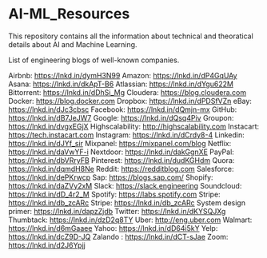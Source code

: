 # AI-ML_Resources
This repository contains all the information about technical and theoratical details about AI and Machine Learning.

List of engineering blogs of well-known companies.

Airbnb: https://lnkd.in/dymH3N99
Amazon: https://lnkd.in/dP4GqUAy
Asana: https://lnkd.in/dkApT-B6
Atlassian: https://lnkd.in/dYgu622M
Bittorrent: https://lnkd.in/dDhSi_Mg
Cloudera: https://blog.cloudera.com
Docker: https://blog.docker.com
Dropbox: https://lnkd.in/dPDSfVZn
eBay: https://lnkd.in/dJc3cbsc
Facebook: https://lnkd.in/dQmjn-mx
GitHub: https://lnkd.in/dB7JeJW7
Google: https://lnkd.in/dQsq4Piv
Groupon: https://lnkd.in/dvgxEGjX
Highscalability: http://highscalability.com
Instacart: https://tech.instacart.com
Instagram: https://lnkd.in/dCrdy8-4
Linkedin: https://lnkd.in/dJYf_sir
Mixpanel: https://mixpanel.com/blog
Netflix: https://lnkd.in/daVwYF-i
Nextdoor: https://lnkd.in/dakGgnXE
PayPal: https://lnkd.in/dbVRryFB
Pinterest: https://lnkd.in/dudKGHdm
Quora: https://lnkd.in/dqmdH8Ne
Reddit: https://redditblog.com
Salesforce: https://lnkd.in/dePKrwcp
Sap: https://blogs.sap.com/
Shopify: https://lnkd.in/daZVy2xM
Slack: https://slack.engineering
Soundcloud: https://lnkd.in/dD_4r2_M
Spotify: https://labs.spotify.com
Stripe: https://lnkd.in/db_zcARc
Stripe: https://lnkd.in/db_zcARc
System design primer: https://lnkd.in/dapzZjdb
Twitter: https://lnkd.in/dKYSQJXg
Thumbtack: https://lnkd.in/dzD2q8TY
Uber: http://eng.uber.com
Walmart: https://lnkd.in/d6mGaaee
Yahoo: https://lnkd.in/dD64i5kY
Yelp: https://lnkd.in/dcZ9D-JQ
Zalando : https://lnkd.in/dCT-sJae
Zoom: https://lnkd.in/d2J6Ypjj
